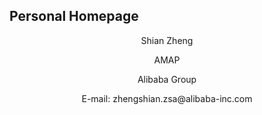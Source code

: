 ## Personal Homepage <br>
<p align="center">Shian Zheng
<p align="center">AMAP
<p align="center">Alibaba Group
<p align="center">E-mail: zhengshian.zsa@alibaba-inc.com

